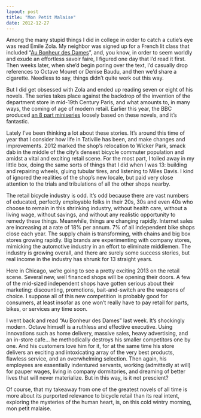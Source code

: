 ```yaml
---
layout: post
title: "Mon Petit Malaise"
date: 2012-12-27
---
```


Among the many stupid things I did in college in order to catch a cutie’s eye was read Émile Zola. My neighbor was signed up for a French lit class that included “[Au Bonheur des Dames](http://en.wikipedia.org/wiki/Au_Bonheur_des_Dames)”, and, you know, in order to seem worldly and exude an effortless savoir faire, I figured one day that I’d read it first. Then weeks later, when she’d begin poring over the text, I’d casually drop references to Octave Mouret or Denise Baudu, and then we’d share a cigarette. Needless to say, things didn’t quite work out this way.

But I did get obsessed with Zola and ended up reading seven or eight of his novels. The series takes place against the backdrop of the invention of the department store in mid-19th Century Paris, and what amounts to, in many ways, the coming of age of modern retail. Earlier this year, the BBC produced [an 8 part miniseries](http://www.bbc.co.uk/programmes/p00wwnjl) loosely based on these novels, and it’s fantastic.

Lately I’ve been thinking a lot about these stories. It’s around this time of year that I consider how life in Tativille has been, and make changes and improvements. 2012 marked the shop’s relocation to Wicker Park, smack dab in the middle of the city’s densest bicycle commuter population and amidst a vital and exciting retail scene. For the most part, I toiled away in my little box, doing the same sorts of things that I did when I was 13: building and repairing wheels, gluing tubular tires, and listening to Miles Davis. I kind of ignored the realities of the shop’s new locale, but paid very close attention to the trials and tribulations of all the other shops nearby.

The retail bicycle industry is odd. It’s odd because there are vast numbers of educated, perfectly employable folks in their 20s, 30s and even 40s who choose to remain in this shrinking industry, without health care, without a living wage, without savings, and without any realistic opportunity to remedy these things. Meanwhile, things are changing rapidly. Internet sales are increasing at a rate of 18% per annum. 7% of all independent bike shops close each year. The supply chain is transforming, with chains and big box stores growing rapidly. Big brands are experimenting with company stores, mimicking the automotive industry in an effort to eliminate middlemen. The industry is growing overall, and there are surely some success stories, but real income in the industry has shrunk for 13 straight years.

Here in Chicago, we’re going to see a pretty exciting 2013 on the retail scene. Several new, well financed shops will be opening their doors. A few of the mid-sized independent shops have gotten serious about their marketing: discounting, promotions, bait-and-switch are the weapons of choice. I suppose all of this new competition is probably good for consumers, at least insofar as one won’t really have to pay retail for parts, bikes, or services any time soon.

I went back and read “Au Bonheur des Dames” last week. It’s shockingly modern. Octave himself is a ruthless and effective executive. Using innovations such as home delivery, massive sales, heavy advertising, and an in-store cafe… he methodically destroys his smaller competitors one by one. And his customers love him for it, for at the same time his store delivers an exciting and intoxicating array of the very best products, flawless service, and an overwhelming selection. Then again, his employees are essentially indentured servants, working (admittedly at will) for pauper wages, living in company dormitories, and dreaming of better lives that will never materialize. But in this way, is it not prescient?

Of course, that my takeaway from one of the greatest novels of all time is more about its purported relevance to bicycle retail than its real intent, exploring the mysteries of the human heart, is, on this cold wintry morning, mon petit malaise.
